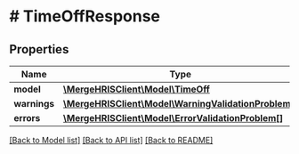 # # TimeOffResponse

## Properties

Name | Type | Description | Notes
------------ | ------------- | ------------- | -------------
**model** | [**\MergeHRISClient\Model\TimeOff**](TimeOff.md) |  |
**warnings** | [**\MergeHRISClient\Model\WarningValidationProblem[]**](WarningValidationProblem.md) |  |
**errors** | [**\MergeHRISClient\Model\ErrorValidationProblem[]**](ErrorValidationProblem.md) |  |

[[Back to Model list]](../../README.md#models) [[Back to API list]](../../README.md#endpoints) [[Back to README]](../../README.md)
